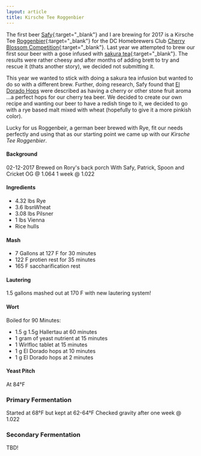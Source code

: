 ```yaml
---
layout: article
title: Kirsche Tee Roggenbier
---
```


The first beer [Safy](https://twitter.com/_cloudbuster){:target="_blank"} and I are brewing for 2017 is a Kirsche Tee [Roggenbier](https://www.craftbeer.com/craft-beer-muses/roggenbier-return-rye){:target="_blank"} for the DC Homebrewers Club [Cherry Blossom Competition](http://www.dchbcompetition.com/){:target="_blank"}.  Last year we attempted to brew our first sour beer with a gose infused with [sakura tea](https://www.amazon.com/Pickled-Sakura-Cherry-Blossoms-1-06oz/dp/B00A3ANO0U/ref=pd_sim_325_1?_encoding=UTF8&pd_rd_i=B00A3ANO0U&pd_rd_r=QBSACAXJ7317JV2CE21K&pd_rd_w=Ix4hA&pd_rd_wg=HSNWr&psc=1&refRID=QBSACAXJ7317JV2CE21K){:target="_blank"}.  The results were rather cheesy and after months of adding brett to try and rescue it (thats another story), we decided not submitting it.  

This year we wanted to stick with doing a sakura tea infusion but wanted to do so with a different brew.  Further, doing research, Safy found that [El Dorado Hops](http://www.hopslist.com/hops/aroma-hops/el-dorado/) were described as having a cherry or other stone fruit aroma ...a perfect hops for our cherry tea beer.  We decided to create our own recipe and wanting our beer to have a redish tinge to it, we decided to go with a rye based malt mixed with wheat (hopefully to give it a more pinkish color).

Lucky for us Roggenbeir, a german beer brewed with Rye, fit our needs perfectly and using that as our starting point we came up with our  _Kirsche Tee Roggenbier_.

#### Background
02-12-2017
Brewed on Rory's back porch 
With Safy, Patrick, Spoon and Cricket 
OG @ 1.064
1 week @ 1.022

#### Ingredients
- 4.32 lbs Rye 
- 3.6 lbsnWheat
- 3.08 lbs Pilsner
- 1 lbs Vienna 
- Rice hulls 

#### Mash
- 7 Gallons at 127 F for 30 minutes
- 122 F protien rest for 35 minutes
- 165 F saccharification rest 

#### Lautering
1.5 gallons mashed out at 170 F with new lautering system!

#### Wort
Boiled for 90 Minutes:
- 1.5 g 1.5g Hallertau at 60 minutes 
- 1 gram of yeast nutrient at 15 minutes
- 1 Wirlfloc tablet at 15 minutes
- 1 g El Dorado hops at 10 minutes
- 1 g El Dorado hops at 2 minutes

#### Yeast Pitch
At 84°F

### Primary Fermentation
Started at 68°F but kept at 62-64°F
Checked gravity after one week @ 1.022

### Secondary Fermentation
TBD!

